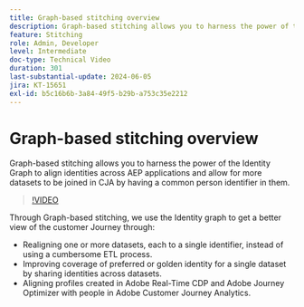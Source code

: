 ```yaml
---
title: Graph-based stitching overview
description: Graph-based stitching allows you to harness the power of the Identity Graph to align identities across AEP applications and allow for more datasets to be joined in CJA by having a common person identifier in them.
feature: Stitching
role: Admin, Developer
level: Intermediate
doc-type: Technical Video
duration: 301
last-substantial-update: 2024-06-05
jira: KT-15651
exl-id: b5c16b6b-3a84-49f5-b29b-a753c35e2212
---
```

# Graph-based stitching overview

Graph-based stitching allows you to harness the power of the Identity Graph to align identities across AEP applications and allow for more datasets to be joined in CJA by having a common person identifier in them.

>[!VIDEO](https://video.tv.adobe.com/v/3429528/?learn=on)

Through Graph-based stitching, we use the Identity graph to get a better view of the customer Journey through:

* Realigning one or more datasets, each to a single identifier, instead of using a cumbersome ETL process.
* Improving coverage of preferred or golden identity for a single dataset by sharing identities across datasets.
* Aligning profiles created in Adobe Real-Time CDP and Adobe Journey Optimizer with people in Adobe Customer Journey Analytics.

